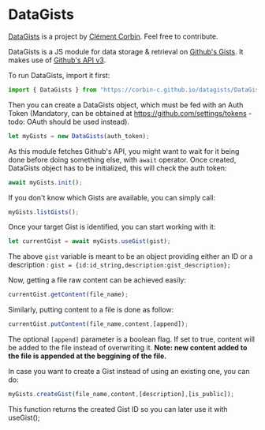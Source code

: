 # DataGists

[DataGists](https://github.com/corbin-c/datagists/) is a project by
[Clément Corbin](https://github.com/corbin-c/). Feel free to contribute.

DataGists is a JS module for data storage & retrieval on
[Github's Gists](https://gist.github.com/). It makes use of
[Github's API v3](https://developer.github.com/v3/).

To run DataGists, import it first:

```javascript
import { DataGists } from "https://corbin-c.github.io/datagists/DataGists.js";
```

Then you can create a DataGists object, which must be fed with an Auth Token
(Mandatory, can be obtained at https://github.com/settings/tokens - todo: OAuth
should be used instead).

```javascript
let myGists = new DataGists(auth_token);
```

As this module fetches Github's API, you might want to wait for it being done
before doing something else, with `await` operator. Once created, DataGists
object has to be initialized, this will check the auth token:

```javascript
await myGists.init();
```

If you don't know which Gists are available, you can simply call:

```javascript
myGists.listGists();
```

Once your target Gist is identified, you can start working with it:

```javascript
let currentGist = await myGists.useGist(gist);
```

The above `gist` variable is meant to be an object providing either an ID or a 
description : `gist = {id:id_string,description:gist_description};`

Now, getting a file raw content can be achieved easily:

```javascript
currentGist.getContent(file_name);
```

Similarly, putting content to a file is done as follow:

```javascript
currentGist.putContent(file_name,content,[append]);
```

The optional `[append]` parameter is a boolean flag. If set to true, content
will be added to the file instead of overwriting it. **Note: new content added
to the file is appended at the beggining of the file.**

In case you want to create a Gist instead of using an existing one, you can do:

```javascript
myGists.createGist(file_name,content,[description],[is_public]);
```

This function returns the created Gist ID so you can later use it with
useGist();